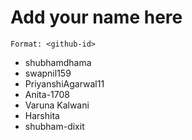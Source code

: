 # Add your name here

`Format: <github-id>`

* shubhamdhama
* swapnil159
* PriyanshiAgarwal11
* Anita-1708
* Varuna Kalwani
* Harshita
* shubham-dixit
